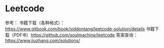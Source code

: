 # Leetcode

> 
参考：
书籍下载（各种格式）：https://www.gitbook.com/book/siddontang/leetcode-solution/details
书籍下载（PDF书）https://github.com/soulmachine/leetcode
答案查询：https://www.jiuzhang.com/solutions/





